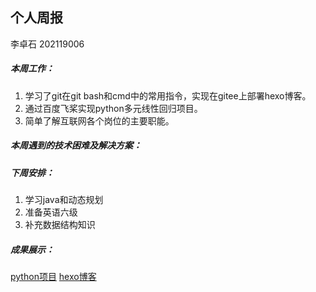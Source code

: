 ## 个人周报

李卓石 202119006

##### 本周工作：

1. 学习了git在git bash和cmd中的常用指令，实现在gitee上部署hexo博客。
2. 通过百度飞桨实现python多元线性回归项目。
3. 简单了解互联网各个岗位的主要职能。

##### 本周遇到的技术困难及解决方案：



##### 下周安排：

1. 学习java和动态规划
2. 准备英语六级
3. 补充数据结构知识

##### 成果展示：
[python项目](https://gitee.com/Zhuoshi--Li/Project-for-homework4)
[hexo博客](http://localhost:4000/)


